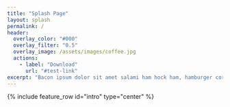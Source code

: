 ```yaml
---
title: "Splash Page"
layout: splash
permalink: /
header:
  overlay_color: "#000"
  overlay_filter: "0.5"
  overlay_image: /assets/images/coffee.jpg
  actions:
    - label: "Download"
      url: "#test-link"
excerpt: "Bacon ipsum dolor sit amet salami ham hock ham, hamburger corned beef short ribs kielbasa biltong t-bone drumstick tri-tip tail sirloin pork chop."
---
```


{% include feature_row id="intro" type="center" %}
